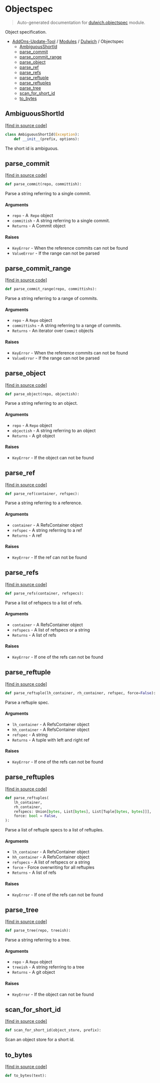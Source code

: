 # Objectspec

> Auto-generated documentation for [dulwich.objectspec](https://github.com/alchem1ster/AddOns-Update-Tool/blob/main/dulwich/objectspec.py) module.

Object specification.

- [AddOns-Update-Tool](../README.md#addons-update-tool-index) / [Modules](../MODULES.md#addons-update-tool-modules) / [Dulwich](index.md#dulwich) / Objectspec
    - [AmbiguousShortId](#ambiguousshortid)
    - [parse_commit](#parse_commit)
    - [parse_commit_range](#parse_commit_range)
    - [parse_object](#parse_object)
    - [parse_ref](#parse_ref)
    - [parse_refs](#parse_refs)
    - [parse_reftuple](#parse_reftuple)
    - [parse_reftuples](#parse_reftuples)
    - [parse_tree](#parse_tree)
    - [scan_for_short_id](#scan_for_short_id)
    - [to_bytes](#to_bytes)

## AmbiguousShortId

[[find in source code]](https://github.com/alchem1ster/AddOns-Update-Tool/blob/main/dulwich/objectspec.py#L190)

```python
class AmbiguousShortId(Exception):
    def __init__(prefix, options):
```

The short id is ambiguous.

## parse_commit

[[find in source code]](https://github.com/alchem1ster/AddOns-Update-Tool/blob/main/dulwich/objectspec.py#L213)

```python
def parse_commit(repo, committish):
```

Parse a string referring to a single commit.

#### Arguments

  - `repo` - A` Repo` object
  - `commitish` - A string referring to a single commit.
- `Returns` - A Commit object

#### Raises

- `KeyError` - When the reference commits can not be found
- `ValueError` - If the range can not be parsed

## parse_commit_range

[[find in source code]](https://github.com/alchem1ster/AddOns-Update-Tool/blob/main/dulwich/objectspec.py#L174)

```python
def parse_commit_range(repo, committishs):
```

Parse a string referring to a range of commits.

#### Arguments

  - `repo` - A `Repo` object
  - `committishs` - A string referring to a range of commits.
- `Returns` - An iterator over `Commit` objects

#### Raises

- `KeyError` - When the reference commits can not be found
- `ValueError` - If the range can not be parsed

## parse_object

[[find in source code]](https://github.com/alchem1ster/AddOns-Update-Tool/blob/main/dulwich/objectspec.py#L32)

```python
def parse_object(repo, objectish):
```

Parse a string referring to an object.

#### Arguments

  - `repo` - A `Repo` object
  - `objectish` - A string referring to an object
- `Returns` - A git object

#### Raises

- `KeyError` - If the object can not be found

## parse_ref

[[find in source code]](https://github.com/alchem1ster/AddOns-Update-Tool/blob/main/dulwich/objectspec.py#L67)

```python
def parse_ref(container, refspec):
```

Parse a string referring to a reference.

#### Arguments

  - `container` - A RefsContainer object
  - `refspec` - A string referring to a ref
- `Returns` - A ref

#### Raises

- `KeyError` - If the ref can not be found

## parse_refs

[[find in source code]](https://github.com/alchem1ster/AddOns-Update-Tool/blob/main/dulwich/objectspec.py#L155)

```python
def parse_refs(container, refspecs):
```

Parse a list of refspecs to a list of refs.

#### Arguments

  - `container` - A RefsContainer object
  - `refspecs` - A list of refspecs or a string
- `Returns` - A list of refs

#### Raises

- `KeyError` - If one of the refs can not be found

## parse_reftuple

[[find in source code]](https://github.com/alchem1ster/AddOns-Update-Tool/blob/main/dulwich/objectspec.py#L92)

```python
def parse_reftuple(lh_container, rh_container, refspec, force=False):
```

Parse a reftuple spec.

#### Arguments

  - `lh_container` - A RefsContainer object
  - `hh_container` - A RefsContainer object
  - `refspec` - A string
- `Returns` - A tuple with left and right ref

#### Raises

- `KeyError` - If one of the refs can not be found

## parse_reftuples

[[find in source code]](https://github.com/alchem1ster/AddOns-Update-Tool/blob/main/dulwich/objectspec.py#L127)

```python
def parse_reftuples(
    lh_container,
    rh_container,
    refspecs: Union[bytes, List[bytes], List[Tuple[bytes, bytes]]],
    force: bool = False,
):
```

Parse a list of reftuple specs to a list of reftuples.

#### Arguments

  - `lh_container` - A RefsContainer object
  - `hh_container` - A RefsContainer object
  - `refspecs` - A list of refspecs or a string
  - `force` - Force overwriting for all reftuples
- `Returns` - A list of refs

#### Raises

- `KeyError` - If one of the refs can not be found

## parse_tree

[[find in source code]](https://github.com/alchem1ster/AddOns-Update-Tool/blob/main/dulwich/objectspec.py#L46)

```python
def parse_tree(repo, treeish):
```

Parse a string referring to a tree.

#### Arguments

  - `repo` - A `Repo` object
  - `treeish` - A string referring to a tree
- `Returns` - A git object

#### Raises

- `KeyError` - If the object can not be found

## scan_for_short_id

[[find in source code]](https://github.com/alchem1ster/AddOns-Update-Tool/blob/main/dulwich/objectspec.py#L198)

```python
def scan_for_short_id(object_store, prefix):
```

Scan an object store for a short id.

## to_bytes

[[find in source code]](https://github.com/alchem1ster/AddOns-Update-Tool/blob/main/dulwich/objectspec.py#L26)

```python
def to_bytes(text):
```
